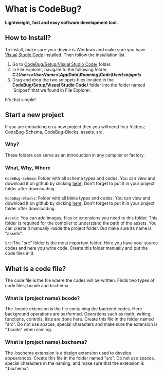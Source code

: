 # What is CodeBug?

**Lightweight, fast and easy software development tool.**

## How to Install?

To install, make sure your device is Windows and make sure you have [Visual Studio Code](https://code.visualstudio.com/) installed. Then follow the installation list.

1. Go to [CodeBug/Setup/Visual Studio Code/](https://github.com/JeaFrid/CodeBug/tree/main/Setup/Visual%20Studio%20Code) folder.
2. In File Explorer, navigate to the following folder: **_C:\Users\<UserName>\AppData\Roaming\Code\User\snippets_**
3. Drag and drop the two snippets files located in the **CodeBug/Setup/Visual Studio Code/** folder into the folder named 'Snippet' that we found in File Explorer.

It's that simple!

## Start a new project

If you are embarking on a new project then you will need four folders; CodeBug-Schema, CodeBug-Blocks, assets, src.

### Why?

These folders can serve as an introduction in any compiler or factory.

### What, Why, Where

`CodeBug-Schema`: Folder with all schema types and codes. You can view and download it on github by clicking [here](https://github.com/JeaFrid/CodeBug/tree/main/CodeBug). Don't forget to put it in your project folder after downloading.

`CodeBug-Blocks`: Folder with all bloks types and codes. You can view and download it on github by clicking [here](https://github.com/JeaFrid/CodeBug/tree/main/CodeBug). Don't forget to put it in your project folder after downloading.

`Assets`: You can add images, files or extensions you need to this folder. This folder is required for the compiler to understand the path of the assets. You can create it manually inside the project folder. But make sure its name is "assets".

`Src`:The "src" folder is the most important folder. Here you have your source codes and here you write code. Create this folder manually and put the code files in it.

## What is a code file?

The code file is the file where the codes will be written. Finds two types of code files; bcode and bschema.

### What is (project name).bcode?

The .bcode extension is the file containing the backend codes. Here background operations are performed. Operations such as math, writing, functions, controls, lists are done here. Create this file in the folder named "src". Do not use spaces, special characters and make sure the extension is ".bcode" when naming.

### What is (project name).bschema?

The .bschema extension is a design extension used to develop appearances. Create this file in the folder named "src". Do not use spaces, special characters in the naming, and make sure that the extension is ".bschema".
